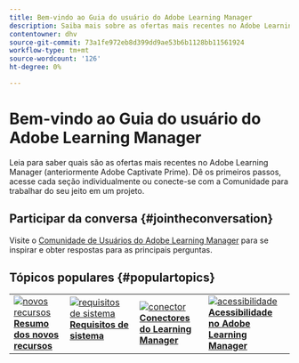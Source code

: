 ```yaml
---
title: Bem-vindo ao Guia do usuário do Adobe Learning Manager
description: Saiba mais sobre as ofertas mais recentes no Adobe Learning Manager (anteriormente Adobe Captivate Prime). Dê os primeiros passos, acesse cada seção individualmente ou conecte-se com a Comunidade para trabalhar do seu jeito em um projeto.
contentowner: dhv
source-git-commit: 73a1fe972eb8d399dd9ae53b6b1128bb11561924
workflow-type: tm+mt
source-wordcount: '126'
ht-degree: 0%

---
```



# Bem-vindo ao Guia do usuário do Adobe Learning Manager

Leia para saber quais são as ofertas mais recentes no Adobe Learning Manager (anteriormente Adobe Captivate Prime). Dê os primeiros passos, acesse cada seção individualmente ou conecte-se com a Comunidade para trabalhar do seu jeito em um projeto.

## Participar da conversa {#jointheconversation}

Visite o [Comunidade de Usuários do Adobe Learning Manager](https://community.adobe.com/t5/adobe-learning-manager/ct-p/ct-captivate-prime?page=1&amp;sort=latest_replies&amp;lang=all&amp;tabid=all) para se inspirar e obter respostas para as principais perguntas.

## Tópicos populares {#populartopics}

<table style="table-layout:fixed">
 <tbody>
  <tr>
   <td>
    <a href="whats-new.md">
    <img alt="novos recursos" src="assets/prime-new.jpeg">
    </a>
    <div>
    <a href="whats-new.md"><strong>Resumo dos novos recursos</strong></a>
    </div>
   </td>
   <td>
    <a href="system-requirements.md">
    <img alt="requisitos de sistema" src="assets/prime-reqs.jpeg">
    </a>
    <a href="whats-new.md"><strong>Requisitos de sistema </strong></a>
    </p>
   </td>
   <td>
    <a href="integration-admin/feature-summary/connectors.md">
    <img alt="conector" src="assets/prime-connector.jpeg">
    </a>
    <div>
    <a href="integration-admin/feature-summary/connectors.md"><strong>Conectores do Learning Manager</strong></a>
    </div>
   </td>
   <td>
    <a href="accessibility-learning-manager.md">
    <img alt="acessibilidade" src="assets/prime-accessibility.jpeg">
    </a>
    <div>
    <a href="accessibility-learning-manager.md"><strong>Acessibilidade no Adobe Learning Manager</strong></a>
    </div>
   </td>
  </tr>
 </tbody>
</table>
